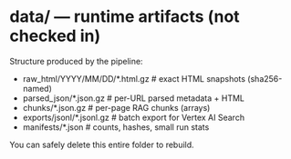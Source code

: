 # data/ — runtime artifacts (not checked in)

Structure produced by the pipeline:

- raw_html/YYYY/MM/DD/*.html.gz      # exact HTML snapshots (sha256-named)
- parsed_json/*.json.gz               # per-URL parsed metadata + HTML
- chunks/*.json.gz                    # per-page RAG chunks (arrays)
- exports/jsonl/*.jsonl.gz            # batch export for Vertex AI Search
- manifests/*.json                    # counts, hashes, small run stats

You can safely delete this entire folder to rebuild.
